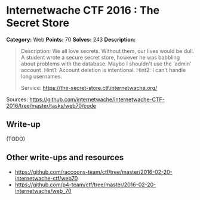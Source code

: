 # Internetwache CTF 2016 : The Secret Store

**Category:** Web
**Points:** 70
**Solves:** 243
**Description:**

> Description: We all love secrets. Without them, our lives would be dull. A student wrote a secure secret store, however he was babbling about problems with the database. Maybe I shouldn't use the 'admin' account. Hint1: Account deletion is intentional. Hint2: I can't handle long usernames.
> 
> 
> Service: <https://the-secret-store.ctf.internetwache.org/>

Sources: <https://github.com/internetwache/Internetwache-CTF-2016/tree/master/tasks/web70/code>

## Write-up

(TODO)

## Other write-ups and resources

* <https://github.com/raccoons-team/ctf/tree/master/2016-02-20-internetwache-ctf/web70>
* <https://github.com/p4-team/ctf/tree/master/2016-02-20-internetwache/web_70>
